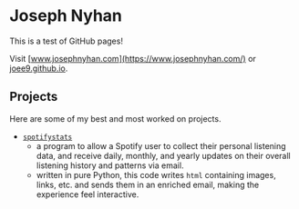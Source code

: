 # Joseph Nyhan

This is a test of GitHub pages!

Visit [www.josephnyhan.com](https://www.josephnyhan.com/) or [joee9.github.io](https://joee9.github.io/).

## Projects

Here are some of my best and most worked on projects.

- <a href="https://www.github.com/joee9/spotifystats">`spotifystats`</a>
    - a program to allow a Spotify user to collect their personal listening data, and receive daily, monthly, and yearly updates on their overall listening history and patterns via email.
    - written in pure Python, this code writes `html` containing images, links, etc. and sends them in an enriched email, making the experience feel interactive. 
